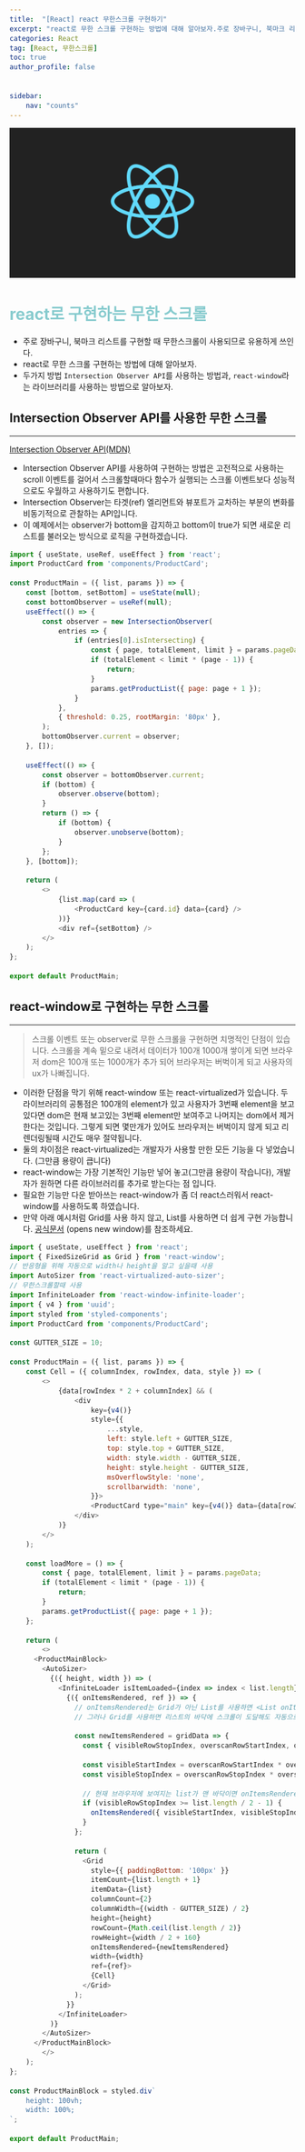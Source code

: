 ```yaml
---
title:  "[React] react 무한스크롤 구현하기"
excerpt: "react로 무한 스크롤 구현하는 방법에 대해 알아보자.주로 장바구니, 북마크 리스트를 구현할 때 무한스크롤이 사용되므로 유용하게 쓰인다."
categories: React
tag: [React, 무한스크롤]
toc: true
author_profile: false


sidebar:
    nav: "counts"
---
```


![](/assets/images/react.png)
# <span style='color:RGB(135, 203, 206)'>react로 구현하는 무한 스크롤

- 주로 장바구니, 북마크 리스트를 구현할 때 무한스크롤이 사용되므로 유용하게 쓰인다.
- react로 무한 스크롤 구현하는 방법에 대해 알아보자.
- 두가지 방법 
  `Intersection Observer API`를 사용하는 방법과, `react-window`라는 라이브러리를 사용하는 방법으로 알아보자.

## Intersection Observer API를 사용한 무한 스크롤
---
[Intersection Observer API(MDN)](https://developer.mozilla.org/en-US/docs/Web/API/Intersection_Observer_API)


- Intersection Observer API를 사용하여 구현하는 방법은 고전적으로 사용하는 scroll 이벤트를 걸어서 스크롤할때마다 함수가 실행되는 스크롤 이벤트보다 성능적으로도 우월하고 사용하기도 편합니다.
- Intersection Observer는 타겟(ref) 엘리먼트와 뷰포트가 교차하는 부분의 변화를 비동기적으로 관찰하는 API입니다.
- 이 예제에서는 observer가 bottom을 감지하고 bottom이 true가 되면 새로운 리스트를 불러오는 방식으로 로직을 구현하겠습니다.

```js
import { useState, useRef, useEffect } from 'react';
import ProductCard from 'components/ProductCard';

const ProductMain = ({ list, params }) => {
	const [bottom, setBottom] = useState(null);
	const bottomObserver = useRef(null);
	useEffect(() => {
		const observer = new IntersectionObserver(
			entries => {
				if (entries[0].isIntersecting) {
					const { page, totalElement, limit } = params.pageData;
					if (totalElement < limit * (page - 1)) {
						return;
					}
					params.getProductList({ page: page + 1 });
				}
			},
			{ threshold: 0.25, rootMargin: '80px' },
		);
		bottomObserver.current = observer;
	}, []);

	useEffect(() => {
		const observer = bottomObserver.current;
		if (bottom) {
			observer.observe(bottom);
		}
		return () => {
			if (bottom) {
				observer.unobserve(bottom);
			}
		};
	}, [bottom]);

	return (
		<>
			{list.map(card => (
				<ProductCard key={card.id} data={card} />
			))}
			<div ref={setBottom} />
		</>
	);
};

export default ProductMain;

```

## react-window로 구현하는 무한 스크롤
---
>스크롤 이벤트 또는 observer로 무한 스크롤을 구현하면 치명적인 단점이 있습니다. 스크롤을 계속 밑으로 내려서 데이터가 100개 1000개 쌓이게 되면 브라우저 dom은 100개 또는 1000개가 추가 되어 브라우저는 버벅이게 되고 사용자의 ux가 나빠집니다.

- 이러한 단점을 막기 위해 react-window 또는 react-virtualized가 있습니다. 두 라이브러리의 공통점은 100개의 element가 있고 사용자가 3번째 element을 보고있다면 dom은 현재 보고있는 3번째 element만 보여주고 나머지는 dom에서 제거한다는 것입니다. 그렇게 되면 몇만개가 있어도 브라우저는 버벅이지 않게 되고 리렌더링될때 시간도 매우 절약됩니다.
- 둘의 차이점은 react-virtualized는 개발자가 사용할 만한 모든 기능을 다 넣었습니다. (그만큼 용량이 큽니다)
- react-window는 가장 기본적인 기능만 넣어 놓고(그만큼 용량이 작습니다), 개발자가 원하면 다른 라이브러리를 추가로 받는다는 점 입니다.
- 필요한 기능만 다운 받아쓰는 react-window가 좀 더 react스러워서 react-window를 사용하도록 하였습니다.
- 만약 아래 예시처럼 Grid를 사용 하지 않고, List를 사용하면 더 쉽게 구현 가능합니다. [공식문서](https://github.com/bvaughn/react-window) (opens new window)를 참조하세요.

```js
import { useState, useEffect } from 'react';
import { FixedSizeGrid as Grid } from 'react-window';
// 반응형을 위해 자동으로 width나 height을 알고 싶을때 사용
import AutoSizer from 'react-virtualized-auto-sizer';
// 무한스크롤할때 사용
import InfiniteLoader from 'react-window-infinite-loader';
import { v4 } from 'uuid';
import styled from 'styled-components';
import ProductCard from 'components/ProductCard';

const GUTTER_SIZE = 10;

const ProductMain = ({ list, params }) => {
	const Cell = ({ columnIndex, rowIndex, data, style }) => (
		<>
			{data[rowIndex * 2 + columnIndex] && (
				<div
					key={v4()}
					style={{
						...style,
						left: style.left + GUTTER_SIZE,
						top: style.top + GUTTER_SIZE,
						width: style.width - GUTTER_SIZE,
						height: style.height - GUTTER_SIZE,
						msOverflowStyle: 'none',
						scrollbarwidth: 'none',
					}}>
					<ProductCard type="main" key={v4()} data={data[rowIndex * 2 + columnIndex]} />
				</div>
			)}
		</>
	);

	const loadMore = () => {
		const { page, totalElement, limit } = params.pageData;
		if (totalElement < limit * (page - 1)) {
			return;
		}
		params.getProductList({ page: page + 1 });
	};

	return (
		<>
      <ProductMainBlock>
        <AutoSizer>
          {({ height, width }) => (
            <InfiniteLoader isItemLoaded={index => index < list.length} itemCount={list.length + 1} loadMoreItems={loadMore}>
              {({ onItemsRendered, ref }) => {
                // onItemsRendered는 Grid가 아닌 List를 사용하면 <List onItemsRendered={onItemsRendered} />이렇게 넘겨주면 됩니다.
                // 그러나 Grid를 사용하면 리스트의 바닥에 스크롤이 도달해도 자동으로 onItemsRendered가 실행 되지 않습니다. 그래서 아래처럼 임의 함수를 만들어서 <Grid onItemsRendered={newItemsRendered} /> 형태로 넘깁니다.

                const newItemsRendered = gridData => {
                  const { visibleRowStopIndex, overscanRowStartIndex, overscanRowStopIndex, overscanColumnStopIndex } = gridData;

                  const visibleStartIndex = overscanRowStartIndex * overscanColumnStopIndex;
                  const visibleStopIndex = overscanRowStopIndex * overscanColumnStopIndex;

                  // 현재 브라우저에 보여지는 list가 맨 바닥이면 onItemsRendered를 실행한다.
                  if (visibleRowStopIndex >= list.length / 2 - 1) {
                    onItemsRendered({ visibleStartIndex, visibleStopIndex });
                  }
                };

                return (
                  <Grid
                    style={{ paddingBottom: '100px' }}
                    itemCount={list.length + 1}
                    itemData={list}
                    columnCount={2}
                    columnWidth={(width - GUTTER_SIZE) / 2}
                    height={height}
                    rowCount={Math.ceil(list.length / 2)}
                    rowHeight={width / 2 + 160}
                    onItemsRendered={newItemsRendered}
                    width={width}
                    ref={ref}>
                    {Cell}
                  </Grid>
                );
              }}
            </InfiniteLoader>
          )}
        </AutoSizer>
      </ProductMainBlock>
		</>
	);
};

const ProductMainBlock = styled.div`
	height: 100vh;
	width: 100%;
`;

export default ProductMain;

```